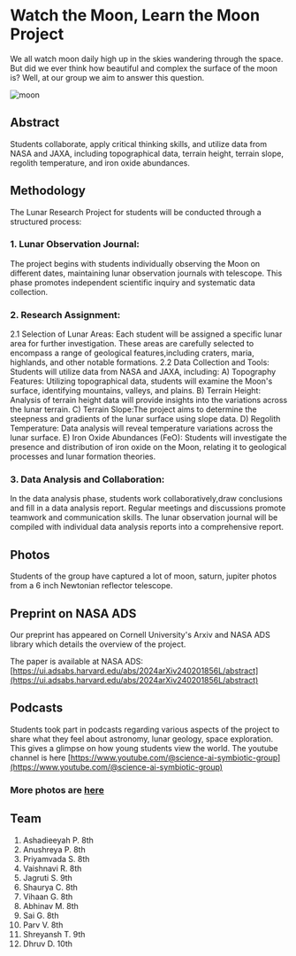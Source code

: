 # Watch the Moon, Learn the Moon Project

We all watch moon daily high up in the skies wandering through the space. But did we ever think how beautiful and complex the surface of the moon is? Well, at our group we aim to answer this question.
 
![moon](assets/images/moon-2.jpg#moon)


## Abstract  
Students collaborate, apply critical thinking skills, and utilize data from NASA and JAXA, including topographical data, terrain height, terrain slope, regolith temperature, and iron oxide abundances.

## Methodology
The Lunar Research Project for  students will be conducted through a structured process:

### 1. Lunar Observation Journal: 
The project begins with students individually observing the Moon on different dates, maintaining lunar observation journals with telescope. This phase promotes independent scientific inquiry and systematic data collection.

### 2. Research Assignment:
2.1 Selection of Lunar Areas: Each student will be assigned a specific lunar area for further investigation. These areas are carefully selected to encompass a range of geological features,including craters, maria, highlands, and other notable formations.
2.2 Data Collection and Tools: Students will utilize data from NASA and JAXA, including:
A) Topography Features: Utilizing topographical data, students will examine the Moon's surface, identifying mountains, valleys, and plains.
B) Terrain Height: Analysis of terrain height data will provide insights into the variations across the lunar terrain.
C) Terrain Slope:The project aims to determine the steepness and gradients of the lunar surface using slope data.
D) Regolith Temperature: Data analysis will reveal temperature variations across the lunar surface.
E) Iron Oxide Abundances (FeO): Students will investigate the presence and distribution of iron oxide on the Moon, relating it to geological processes and lunar formation theories.

### 3. Data Analysis and Collaboration: 
In the data analysis phase, students work collaboratively,draw conclusions and fill in a data analysis report. Regular meetings and discussions promote teamwork and communication skills. The lunar observation journal will be compiled with individual data analysis reports into a comprehensive report.



## Photos
Students of the group have captured a lot of moon, saturn, jupiter photos from a 6 inch Newtonian reflector telescope.

## Preprint on NASA ADS
Our preprint has appeared on Cornell University's Arxiv and NASA ADS library which details the overview of the project. 

The paper is available at NASA ADS: [https://ui.adsabs.harvard.edu/abs/2024arXiv240201856L/abstract](https://ui.adsabs.harvard.edu/abs/2024arXiv240201856L/abstract)

## Podcasts
Students took part in podcasts regarding various aspects of the project to share what they feel about astronomy, lunar geology, space exploration. This gives a glimpse on how young students view the world. The youtube channel is here [https://www.youtube.com/@science-ai-symbiotic-group](https://www.youtube.com/@science-ai-symbiotic-group)


### More photos are [here](moon_photos.md)



## Team
1) Ashadieeyah P. 8th 
2) Anushreya P. 8th 
3) Priyamvada S. 8th 
4) Vaishnavi R. 8th 
5) Jagruti S. 9th 
6) Shaurya C. 8th 
7) Vihaan G. 8th 
8) Abhinav M. 8th 
9) Sai G. 8th 
10) Parv V. 8th 
11) Shreyansh T. 9th 
12) Dhruv D. 10th


